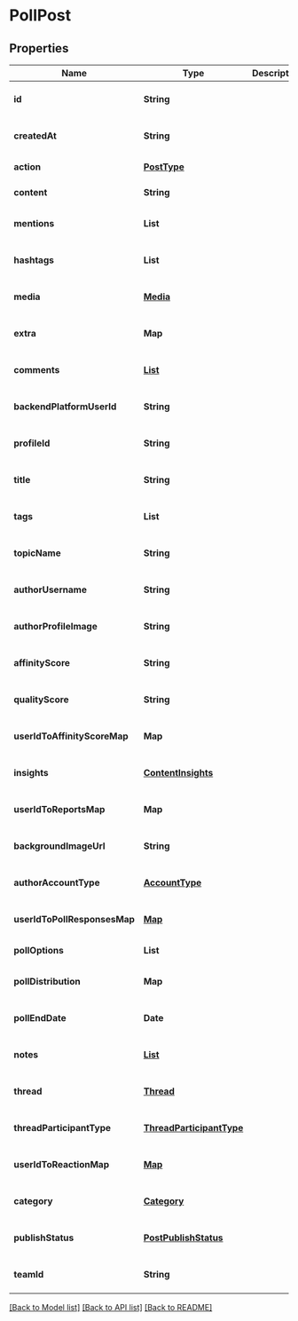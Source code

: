 # PollPost
## Properties

| Name | Type | Description | Notes |
|------------ | ------------- | ------------- | -------------|
| **id** | **String** |  | [optional] [default to null] |
| **createdAt** | **String** |  | [optional] [default to null] |
| **action** | [**PostType**](PostType.md) |  | [default to null] |
| **content** | **String** |  | [default to null] |
| **mentions** | **List** |  | [optional] [default to null] |
| **hashtags** | **List** |  | [optional] [default to null] |
| **media** | [**Media**](Media.md) |  | [optional] [default to null] |
| **extra** | **Map** |  | [optional] [default to null] |
| **comments** | [**List**](Comment.md) |  | [optional] [default to null] |
| **backendPlatformUserId** | **String** |  | [optional] [default to null] |
| **profileId** | **String** |  | [optional] [default to null] |
| **title** | **String** |  | [optional] [default to null] |
| **tags** | **List** |  | [optional] [default to null] |
| **topicName** | **String** |  | [optional] [default to null] |
| **authorUsername** | **String** |  | [optional] [default to null] |
| **authorProfileImage** | **String** |  | [optional] [default to null] |
| **affinityScore** | **String** |  | [optional] [default to null] |
| **qualityScore** | **String** |  | [optional] [default to null] |
| **userIdToAffinityScoreMap** | **Map** |  | [optional] [default to null] |
| **insights** | [**ContentInsights**](ContentInsights.md) |  | [optional] [default to null] |
| **userIdToReportsMap** | **Map** |  | [optional] [default to null] |
| **backgroundImageUrl** | **String** |  | [optional] [default to null] |
| **authorAccountType** | [**AccountType**](AccountType.md) |  | [optional] [default to null] |
| **userIdToPollResponsesMap** | [**Map**](PollResponse.md) |  | [optional] [default to null] |
| **pollOptions** | **List** |  | [default to null] |
| **pollDistribution** | **Map** |  | [optional] [default to null] |
| **pollEndDate** | **Date** |  | [optional] [default to null] |
| **notes** | [**List**](Note.md) |  | [optional] [default to null] |
| **thread** | [**Thread**](Thread.md) |  | [optional] [default to null] |
| **threadParticipantType** | [**ThreadParticipantType**](ThreadParticipantType.md) |  | [optional] [default to null] |
| **userIdToReactionMap** | [**Map**](Reaction.md) |  | [optional] [default to null] |
| **category** | [**Category**](Category.md) |  | [optional] [default to null] |
| **publishStatus** | [**PostPublishStatus**](PostPublishStatus.md) |  | [optional] [default to null] |
| **teamId** | **String** |  | [optional] [default to null] |

[[Back to Model list]](../README.md#documentation-for-models) [[Back to API list]](../README.md#documentation-for-api-endpoints) [[Back to README]](../README.md)

